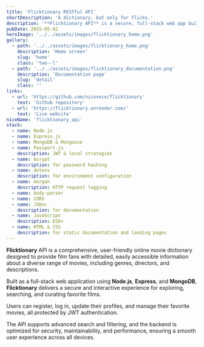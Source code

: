 ```yaml
---
title: 'Flicktionary RESTful API'
shortDescription: 'A dictionary, but only for flicks.'
description: '**Flicktionary API** is a secure, full-stack web app built with **Node.js**, **Express**, and **MongoDB**. It provides a **RESTful API** for movie and user data, supports JWT authentication, and offers advanced search and user management features. The project is modular, scalable, and designed for robust security and performance.'
pubDate: 2025-05-02
heroImage: '../../assets/images/flicktionary_home.png'
gallery:
  - path: '../../assets/images/flicktionary_home.png'
    description: 'Home screen'
    slug: 'home'
    class: 'two--l'
  - path: '../../assets/images/flicktionary_documentation.png'
    description: 'Documentation page'
    slug: 'detail'
    class: ''
links:
  - url: 'https://github.com/nicovece/flicktionary'
    text: 'Github repository'
  - url: 'https://flicktionary.onrender.com/'
    text: 'Live website'
niceName: 'flicktionary_api'
stack:
  - name: Node.js
  - name: Express.js
  - name: MongoDB & Mongoose
  - name: Passport.js
    description: JWT & local strategies
  - name: bcrypt
    description: for password hashing
  - name: dotenv
    description: for environment configuration
  - name: morgan
    description: HTTP request logging
  - name: body-parser
  - name: CORS
  - name: JSDoc
    description: for documentation
  - name: JavaScript
    description: ES6+
  - name: HTML & CSS
    description: for static documentation and landing pages
---
```


**Flicktionary** API is a comprehensive, user-friendly online movie dictionary designed to provide film fans with detailed, easily accessible information about a diverse range of movies, including genres, directors, and descriptions.

Built as a full-stack web application using **Node.js**, **Express**, and **MongoDB**, **Flicktionary** delivers a secure and interactive experience for exploring, searching, and curating favorite films.

Users can register, log in, update their profiles, and manage their favorite movies, all protected by JWT authentication.

The API supports advanced search and filtering, and the backend is optimized for security, maintainability, and performance, ensuring a smooth user experience across all devices.
